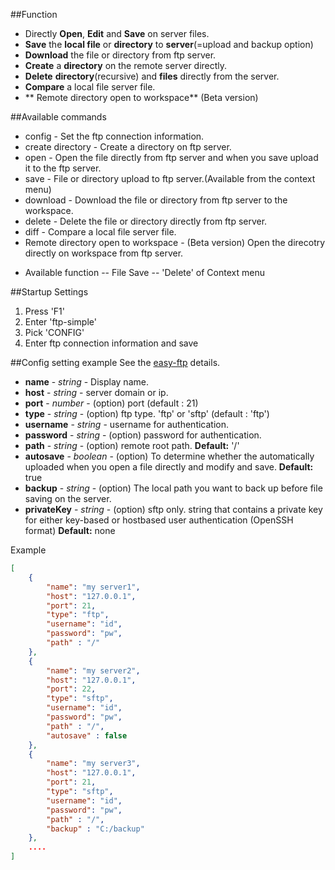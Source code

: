##Function

- Directly **Open**, **Edit** and **Save** on server files.
- **Save** the **local file** or **directory** to **server**(=upload and backup option)
- **Download** the file or directory from ftp server.
- **Create** a **directory** on the remote server directly.
- **Delete** **directory**(recursive) and **files** directly from the server.
- **Compare** a local file server file.
- ** Remote directory open to workspace** (Beta version)

##Available commands
* config - Set the ftp connection information.
* create directory - Create a directory on ftp server.
* open - Open the file directly from ftp server and when you save upload it to the ftp server.
* save - File or directory upload to ftp server.(Available from the context menu)
* download - Download the file or directory from ftp server to the workspace.
* delete - Delete the file or directory directly from ftp server.
* diff - Compare a local file server file.
* Remote directory open to workspace - (Beta version) Open the direcotry directly on workspace from ftp server.
 - Available function
 -- File Save
 -- 'Delete' of Context menu 
	
                                     
																		 
 
##Startup Settings
1. Press 'F1'  
2. Enter 'ftp-simple' 
3. Pick 'CONFIG' 
4. Enter ftp connection information and save

##Config setting example
See the [easy-ftp](https://www.npmjs.com/package/easy-ftp) details.

* **name** - _string_	- Display name.
* **host** - _string_	- server domain or ip.
* **port** - _number_	- (option) port (default : 21)
* **type** - _string_	- (option) ftp type. 'ftp' or 'sftp' (default : 'ftp')
* **username** - _string_	- username for authentication.
* **password** - _string_	- (option) password for authentication.
* **path** - _string_	- (option) remote root path. **Default:** '/'
* **autosave** - _boolean_	- (option) To determine whether the automatically uploaded when you open a file directly and modify and save. **Default:** true
* **backup** - _string_	- (option) The local path you want to back up before file saving on the server.
* **privateKey** - _string_	- (option) sftp only. string that contains a private key for either key-based or hostbased user authentication (OpenSSH format) **Default:** none

Example
```json
[
	{
		"name": "my server1",
		"host": "127.0.0.1",
		"port": 21,
		"type": "ftp",
		"username": "id",
		"password": "pw",
		"path" : "/"
	},
	{
		"name": "my server2",
		"host": "127.0.0.1",
		"port": 22,
		"type": "sftp",
		"username": "id",
		"password": "pw",
		"path" : "/",
		"autosave" : false
	},
	{
		"name": "my server3",
		"host": "127.0.0.1",
		"port": 21,
		"type": "sftp",
		"username": "id",
		"password": "pw",
		"path" : "/",
		"backup" : "C:/backup"
	},
	....
]
```